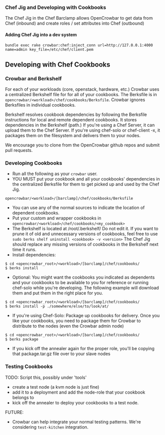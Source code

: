 ### Chef Jig and Developing with Cookbooks

The Chef Jig in the Chef Barclamp allows OpenCrowbar to get data from Chef (inbound) and create roles / set attributes into Chef (outbound)

#### Adding Chef Jig into a dev system

    bundle exec rake crowbar:chef:inject_conn url=http://127.0.0.1:4000 name=admin key_file=/etc/chef/client.pem

## Developing with Chef Cookbooks

### Crowbar and Berkshelf

For each of your workloads (core, openstack, hardware, etc.) Crowbar uses a centralized Berkshelf file for for all of your cookbooks. The Berksfile is in `opencrowbar/<workload>/chef/cookbooks/Berksfile`.  Crowbar ignores Berksfiles in individual cookbooks.

Berkshelf resolves cookbook dependencies by following the Berksfile instructions for local and remote dependent cookbooks.  It stores dependencies in the Berkshelf (path.)  If you're using a Chef Server, it can upload them to the Chef Server.  If you're using chef-solo or chef-client -x, it packages them on the filesystem  and delivers them to your nodes. 

We encourage you to clone from the OpenCrowbar github repos and submit pull requests.

### Developing Cookbooks

  * Run all the following as your `crowbar` user.
  * YOU MUST put your cookbook and all your cookbooks' dependencies in the centralized Berksfile for them to get picked up and used by the Chef Jig.
```
opencrowbar/<workload>/[barclamp]/chef/cookbooks/Berksfile
```
  * You can use any of the normal sources to indicate the location of dependent cookbooks.
  * Put your custom and wrapper cookbooks in `opencrowbar/<workload>/chef/cookbooks/<my_cookbook>` 
  * The Berkshelf is located at /root/.berkshelf/  Do not edit it.  If you want to prune it of old and unnecessary versions of cookbooks, feel free to use `sudo berks shelf uninstall <cookbook> -v <version>`  The Chef Jig should replace any missing versions of cookbooks in the Berkshelf next time it runs.
  * Install dependencies:
```
$ cd <opencrowbar_root>/<workload>/[barclamp]/chef/cookbooks/
$ berks install
```
   * Optional: You might want the cookbooks you indicated as dependents and your cookbooks to be available to you for reference or running chef-solo while you're developing.  The following example will download them and put them in the right place for you.
```
$ cd <opencrowbar_root>/<workload>/[barclamp]/chef/cookbooks/
$ berks install -p ./somewhere/else/to/look/at/
```
  * If you're using Chef-Solo: Package up cookbooks for delivery.  Once you like your cookbooks, you need to package them for Crowbar to distribute to the nodes (even the Crowbar admin node)
```
$ cd <opencrowbar_root>/<workload>/[barclamp]/chef/cookbooks/
$ berks package
```
  * If you kick off the annealer again for the proper role, you'll be copying that package.tar.gz file over to your slave nodes

### Testing Cookbooks

TODO: Script this, possibly under 'tools'

   * create a test node (a kvm node is just fine)
   * add it to a deployment and add the node-role that your cookbook belongs to
   * kick off the annealer to deploy your cookbooks to a test node.

FUTURE:

   * Crowbar can help integrate your normal testing patterns.  We're considering `test-kitchen` integration.

